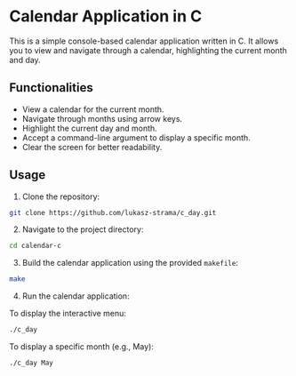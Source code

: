 # Calendar Application in C

This is a simple console-based calendar application written in C. It allows you to view and navigate through a calendar, highlighting the current month and day.

## Functionalities

- View a calendar for the current month.
- Navigate through months using arrow keys.
- Highlight the current day and month.
- Accept a command-line argument to display a specific month.
- Clear the screen for better readability.

## Usage

1. Clone the repository:

  ```bash
  git clone https://github.com/lukasz-strama/c_day.git
  ```

2. Navigate to the project directory:

  ```bash
  cd calendar-c
  ```
   
3. Build the calendar application using the provided ```makefile```:

  ```bash
  make
  ```

4. Run the calendar application:

To display the interactive menu:

  ```bash
  ./c_day
  ```

To display a specific month (e.g., May):

  ```bash
  ./c_day May
  ```
